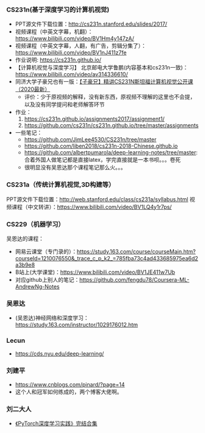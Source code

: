 ### CS231n(基于深度学习的计算机视觉)
+ PPT源文件下载位置：<http://cs231n.stanford.edu/slides/2017/>
+ 视频课程（中英文字幕，机翻）：<https://www.bilibili.com/video/BV1Hm4y147zA/>
+ 视频课程（中英文字幕，人翻，有广告，剪辑分集了）：<https://www.bilibili.com/video/BV1nJ411z7fe>
+ 作业说明: <https://cs231n.github.io/>
+ 【计算机视觉与深度学习】 北京邮电大学鲁鹏(内容基本和cs231n一致)：<https://www.bilibili.com/video/av314336610/>
+ 同济大学子豪兄也有一版：[【子豪兄】精讲CS231N斯坦福计算机视觉公开课（2020最新）](https://www.bilibili.com/video/BV1K7411W7So)
    + 评价：少于原视频的解释，没有新东西，原视频不理解的这里也不会提，以及没有同学提问和老师解答环节
+ 作业：
    1. <https://cs231n.github.io/assignments2017/assignment1/>
    2. <https://github.com/cs231n/cs231n.github.io/tree/master/assignments>
+ 一些笔记：
    + <https://github.com/JimLee4530/CS231n/tree/master>
    + <https://github.com/liben2018/cs231n-2018-Chinese.github.io>
    + <https://github.com/albertpumarola/deep-learning-notes/tree/master>: 合着外国人做笔记都是直接latex，学完直接就是一本书呗。。。卷死
    + 很明显没有吴恩达那个课程笔记那么火。。。
### CS231a（传统计算机视觉,3D构建等）
PPT源文件下载位置：<http://web.stanford.edu/class/cs231a/syllabus.html>
视频课程（中文转讲）：<https://www.bilibili.com/video/BV1LQ4y1r7ps/>

### CS229（机器学习）
吴恩达的课程：
+ 网易云课堂（专门录的）：<https://study.163.com/course/courseMain.htm?courseId=1210076550&_trace_c_p_k2_=785fba73c4ad433685975ea6d2a3b9e8>
+ B站上(大学课堂)：<https://www.bilibili.com/video/BV1JE411w7Ub>
+ 对应github上别人的笔记：<https://github.com/fengdu78/Coursera-ML-AndrewNg-Notes>

### 吴恩达
+ (吴恩达)神经网络和深度学习：<https://study.163.com/instructor/1029176012.htm>


### Lecun
+ <https://cds.nyu.edu/deep-learning/>


### 刘建平
+ <https://www.cnblogs.com/pinard/?page=14>
+ 这个人和冠军如何练成的，两个博客大佬啊。

### 刘二大人
+ [《PyTorch深度学习实践》完结合集](https://www.bilibili.com/video/BV1Y7411d7Ys/)